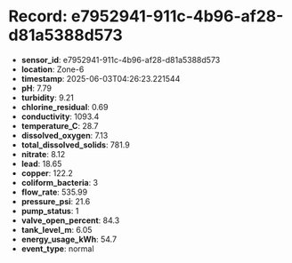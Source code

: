 # Record: e7952941-911c-4b96-af28-d81a5388d573

- **sensor_id**: e7952941-911c-4b96-af28-d81a5388d573
- **location**: Zone-6
- **timestamp**: 2025-06-03T04:26:23.221544
- **pH**: 7.79
- **turbidity**: 9.21
- **chlorine_residual**: 0.69
- **conductivity**: 1093.4
- **temperature_C**: 28.7
- **dissolved_oxygen**: 7.13
- **total_dissolved_solids**: 781.9
- **nitrate**: 8.12
- **lead**: 18.65
- **copper**: 122.2
- **coliform_bacteria**: 3
- **flow_rate**: 535.99
- **pressure_psi**: 21.6
- **pump_status**: 1
- **valve_open_percent**: 84.3
- **tank_level_m**: 6.05
- **energy_usage_kWh**: 54.7
- **event_type**: normal